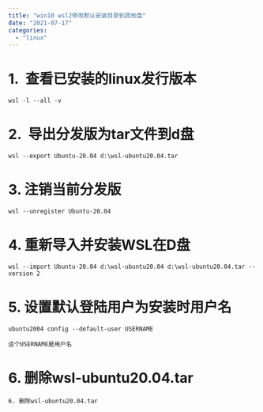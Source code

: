 ```yaml
---
title: "win10 wsl2修改默认安装目录到其他盘"
date: "2021-07-17"
categories: 
  - "linux"
---
```


# 1.  查看已安装的linux发行版本

```
wsl -l --all -v
```

# 2.  导出分发版为tar文件到d盘

```
wsl --export Ubuntu-20.04 d:\wsl-ubuntu20.04.tar
```

# 3\. 注销当前分发版

```
wsl --unregister Ubuntu-20.04
```

# 4\. 重新导入并安装WSL在D盘

```
wsl --import Ubuntu-20.04 d:\wsl-ubuntu20.04 d:\wsl-ubuntu20.04.tar --version 2
```

# 5\. 设置默认登陆用户为安装时用户名

```
ubuntu2004 config --default-user USERNAME
```

```
这个USERNAME是用户名
```

# 6\. 删除wsl-ubuntu20.04.tar

```
6. 删除wsl-ubuntu20.04.tar

```
